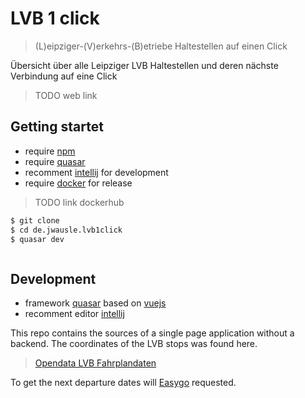 # LVB 1 click

> (L)eipziger-(V)erkehrs-(B)etriebe Haltestellen auf einen Click

Übersicht über alle Leipziger LVB Haltestellen und deren nächste Verbindung auf eine Click

> TODO web link

## Getting startet

* require [npm](https://docs.npmjs.com/) 
* require [quasar](https://quasar-framework.org/guide/quasar-cli.html) 
* recomment [intellij](https://www.jetbrains.com/idea/) for development
* require [docker](https://docs.docker.com/install/) for release

> TODO link dockerhub

```bash
$ git clone 
$ cd de.jwausle.lvb1click
$ quasar dev
```

<img href="./doc/screenshot.png" />

## Development

* framework [quasar](https://quasar-framework.org/) based on [vuejs]()
* recomment editor [intellij](https://www.jetbrains.com/idea)

This repo contains the sources of a single page application without a backend. The coordinates of the LVB stops was found here. 

> [Opendata LVB Fahrplandaten](https://opendata.leipzig.de/dataset/lvb-fahrplandaten)

To get the next departure dates will [Easygo](https://easygo.mdv.de/shop/) requested.

 
